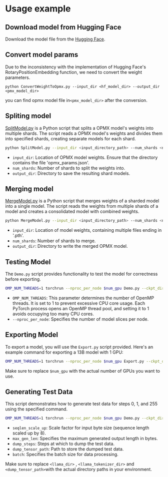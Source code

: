 # Usage example

## Download model from Hugging Face

Download the model file from the [Hugging Face](https://huggingface.co/baichuan-inc/Baichuan-7B).

## Convert model params

Due to the inconsistency with the implementation of Hugging Face's RotaryPositionEmbedding function, we need to convert the weight parameters.

```
python ConvertWeightToOpmx.py --input_dir <hf_model_dir> --output_dir <pmx_model_dir>
```

you can find opmx model file in`<pmx_model_dir>` after the conversion.

## Spliting model

[SplitModel.py](https://github.com/openppl-public/ppl.opmx/blob/master/model_zoo/llama/modeling/SplitModel.py) is a Python script that splits a OPMX model's weights into multiple shards. The script reads a OPMX model's weights and divides them into specified shards, creating separate models for each shard.

```bash
python SplitModel.py --input_dir <input_directory_path> --num_shards <number_of_shards> --output_dir <output_directory_path>
```

- `input_dir`: Location of OPMX model weights. Ensure that the directory contains the file 'opmx_params.json'.
- `num_shards`: Number of shards to split the weights into.
- `output_dir`: Directory to save the resulting shard models.

## Merging model

[MergeModel.py](https://github.com/openppl-public/ppl.opmx/blob/master/model_zoo/llama/modeling/MergeModel.py) is a Python script that merges weights of a sharded model into a single model. The script reads the weights from multiple shards of a model and creates a consolidated model with combined weights.

```bash
python MergeModel.py --input_dir <input_directory_path> --num_shards <number_of_shards> --output_dir <output_directory_path>
```

- `input_dir`: Location of model weights, containing multiple files ending in '.pth'.
- `num_shards`: Number of shards to merge.
- `output_dir`: Directory to write the merged OPMX model.

## Testing Model

The `Demo.py` script provides functionality to test the model for correctness before exporting.

```bash
OMP_NUM_THREADS=1 torchrun --nproc_per_node $num_gpu Demo.py --ckpt_dir <llama_dir> --tokenizer_path <llama_tokenizer_dir>/tokenizer.model --fused_qkv 1 --fused_kvcache 1 --auto_causal 1 --quantized_cache 1 --dynamic_batching 1
```

- `OMP_NUM_THREADS`: This parameter determines the number of OpenMP threads. It is set to 1 to prevent excessive CPU core usage. Each PyTorch process opens an OpenMP thread pool, and setting it to 1 avoids occupying too many CPU cores.
- `--nproc_per_node`: Specifies the number of model slices per node.

## Exporting Model

To export a model, you will use the `Export.py` script provided. Here's an example command for exporting a 13B model with 1 GPU:

```bash
OMP_NUM_THREADS=1 torchrun --nproc_per_node $num_gpu Export.py --ckpt_dir <llama_dir> --tokenizer_path <llama_tokenizer_dir>/tokenizer.model --fused_qkv 1 --fused_kvcache 1 --auto_causal 1 --quantized_cache 1 --dynamic_batching 1 --export_path <export_dir>
```

Make sure to replace `$num_gpu` with the actual number of GPUs you want to use.

## Generating Test Data

This script demonstrates how to generate test data for steps 0, 1, and 255 using the specified command.

```bash
OMP_NUM_THREADS=1 torchrun --nproc_per_node $num_gpu Demo.py --ckpt_dir <llama_dir> --tokenizer_path <llama_tokenizer_dir>/tokenizer.model --fused_qkv 1 --fused_kvcache 1 --auto_causal 1 --quantized_cache 1 --dynamic_batching 1 --seqlen_scale_up 1 --max_gen_len 256 --dump_steps 0,1,255 --dump_tensor_path <dump_dir>  --batch 1
```

- `seqlen_scale_up`: Scale factor for input byte size (sequence length scaled up by 8).
- `max_gen_len`: Specifies the maximum generated output length in bytes.
- `dump_steps`: Steps at which to dump the test data.
- `dump_tensor_path`: Path to store the dumped test data.
- `batch`: Specifies the batch size for data processing.

Make sure to replace `<llama_dir>` , `<llama_tokenizer_dir>` and `<dump_tensor_path>`with the actual directory paths in your environment.
